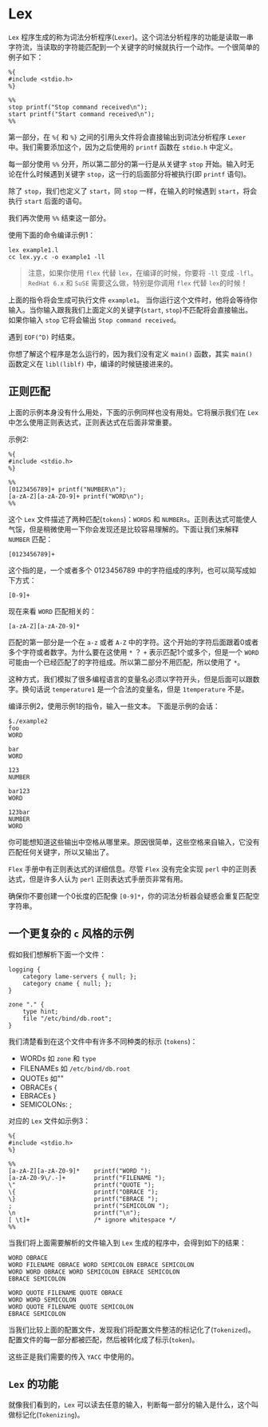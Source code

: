 # Lex

`Lex` 程序生成的称为词法分析程序(`Lexer`)。这个词法分析程序的功能是读取一串字符流，当读取的字符能匹配到一个关键字的时候就执行一个动作。一个很简单的例子如下：


```
%{
#include <stdio.h>
%}

%%
stop printf("Stop command received\n");
start printf("Start command received\n");
%%
```

第一部分，在 `%{` 和 `%}` 之间的引用头文件将会直接输出到词法分析程序 `Lexer` 中。我们需要添加这个，因为之后使用的 `printf` 函数在 `stdio.h` 中定义。

每一部分使用 `%%` 分开，所以第二部分的第一行是从关键字 `stop` 开始。输入时无论在什么时候遇到关键字 `stop`，这一行的后面部分将被执行(即 `printf` 语句)。

除了 `stop`，我们也定义了 `start`，同 `stop` 一样，在输入的时候遇到 `start`，将会执行 `start` 后面的语句。

我们再次使用 `%%` 结束这一部分。

使用下面的命令编译示例1：

```
lex example1.l
cc lex.yy.c -o example1 -ll
```

> 注意，如果你使用 `flex` 代替 `lex`，在编译的时候，你要将 `-ll` 变成 `-lfl`。`RedHat 6.x` 和 `SuSE` 需要这么做，特别是你调用 `flex` 代替 `lex`的时候！

上面的指令将会生成可执行文件 `example1`。 当你运行这个文件时，他将会等待你输入。当你输入跟我我们上面定义的关键字(`start`, `stop`)不匹配将会直接输出。 如果你输入 `stop` 它将会输出 `Stop command received`。

遇到 `EOF(^D)` 时结束。

你想了解这个程序是怎么运行的，因为我们没有定义 `main()` 函数，其实 `main()` 函数定义在 `libl(liblf)` 中，编译的时候链接进来的。

## 正则匹配

上面的示例本身没有什么用处，下面的示例同样也没有用处。它将展示我们在 `Lex` 中怎么使用正则表达式，正则表达式在后面非常重要。

示例2:

```
%{
#include <stdio.h>
%}

%%
[0123456789]+ printf("NUMBER\n");
[a-zA-Z][a-zA-Z0-9]+ printf("WORD\n");
%%
```
这个 `Lex` 文件描述了两种匹配(`tokens`)：`WORDS` 和 `NUMBERs`。正则表达式可能使人气馁，但是稍微使用一下你会发现还是比较容易理解的。下面让我们来解释 `NUMBER` 匹配：

`[0123456789]+`

这个指的是，一个或者多个 0123456789 中的字符组成的序列，也可以简写成如下方式：

`[0-9]+`

现在来看 `WORD` 匹配相关的：

`[a-zA-Z][a-zA-Z0-9]*`

匹配的第一部分是一个在 `a-z` 或者 `A-Z` 中的字符。这个开始的字符后面跟着0或者多个字符或者数字。为什么要在这使用 `*` ？ `+` 表示匹配1个或多个，但是一个 `WORD` 可能由一个已经匹配了的字符组成。所以第二部分不用匹配，所以使用了 `*`。

这种方式，我们模拟了很多编程语言的变量名必须以字符开头，但是后面可以跟数字。换句话说 `temperature1` 是一个合法的变量名，但是 `1temperature` 不是。

编译示例2，使用示例1的指令，输入一些文本。 下面是示例的会话：

```
$./example2
foo
WORD

bar
WORD

123
NUMBER

bar123
WORD

123bar
NUMBER
WORD
```

你可能想知道这些输出中空格从哪里来。原因很简单，这些空格来自输入，它没有匹配任何关键字，所以又输出了。

`Flex` 手册中有正则表达式的详细信息。尽管 `Flex` 没有完全实现 `perl` 中的正则表达式，但是许多人认为 `perl` 正则表达式手册页非常有用。

确保你不要创建一个0长度的匹配像 `[0-9]*`，你的词法分析器会疑惑会重复匹配空字符串。


## 一个更复杂的 `c` 风格的示例

假如我们想解析下面一个文件：

```
logging {
	category lame-servers { null; };
	category cname { null; };
}

zone "." {
	type hint;
	file "/etc/bind/db.root";
}
```

我们清楚看到在这个文件中有许多不同种类的标示 (`tokens`)：

- WORDs  如 `zone` 和 `type`
- FILENAMEs 如 `/etc/bind/db.root`
- QUOTEs 如""
- OBRACEs {
- EBRACEs }
- SEMICOLONs: ;

对应的 `Lex` 文件如示例3：

```
%{
#include <stdio.h>
%}

%%
[a-zA-Z][a-zA-Z0-9]*    printf("WORD ");
[a-zA-Z0-9\/.-]+        printf("FILENAME ");
\"                      printf("QUOTE ");
\{                      printf("OBRACE ");
\}                      printf("EBRACE ");
;                       printf("SEMICOLON ");
\n                      printf("\n");
[ \t]+                  /* ignore whitespace */
%%

```

当我们将上面需要解析的文件输入到 `Lex` 生成的程序中，会得到如下的结果：

```
WORD OBRACE
WORD FILENAME OBRACE WORD SEMICOLON EBRACE SEMICOLON
WORD WORD OBRACE WORD SEMICOLON EBRACE SEMICOLON
EBRACE SEMICOLON

WORD QUOTE FILENAME QUOTE OBRACE
WORD WORD SEMICOLON
WORD QUOTE FILENAME QUOTE SEMICOLON
EBRACE SEMICOLON
```

当我们比较上面的配置文件，发现我们将配置文件整洁的标记化了(`Tokenized`)。配置文件的每一部分都被匹配，然后被转化成了标示(`token`)。

这些正是我们需要的传入 `YACC` 中使用的。

## `Lex` 的功能

就像我们看到的，`Lex` 可以读去任意的输入，判断每一部分的输入是什么，这个叫做标记化(`Tokenizing`)。








